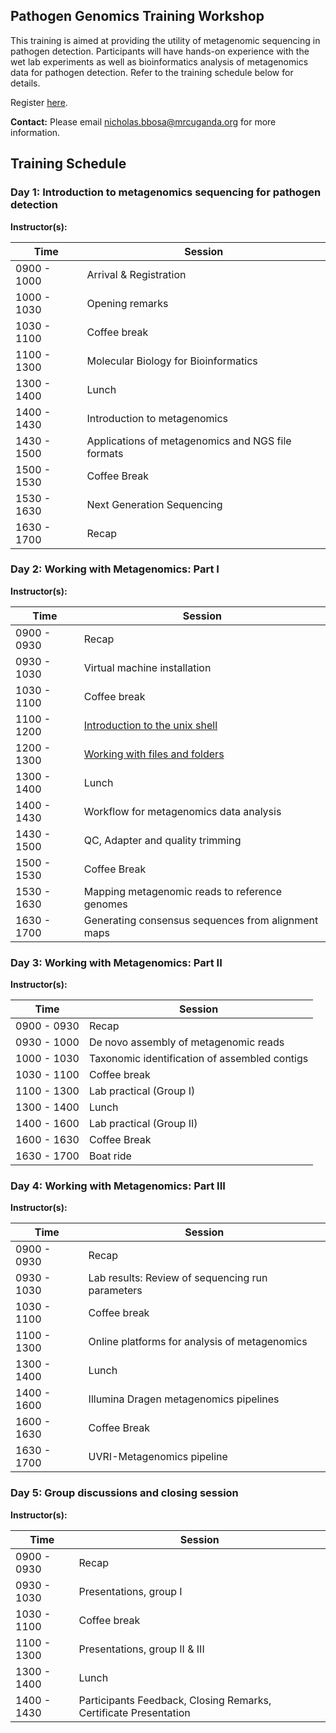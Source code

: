 ## **Pathogen Genomics Training Workshop**

This training is aimed at providing the utility of metagenomic sequencing in pathogen detection. 
Participants will have hands-on experience with the wet lab experiments as well as bioinformatics analysis of metagenomics data for pathogen detection. Refer to the training schedule below for details. 

Register [here](https://docs.google.com/forms/d/1x4La0OaNaTgOCK6cj2FXeNSSdEa5-HAy6LmtiWyTXAA/edit).

**Contact:** Please email [nicholas.bbosa@mrcuganda.org](nicholas.bbosa@mrcuganda.org) for more information.

## **Training Schedule**

### **Day 1: Introduction to metagenomics sequencing for pathogen detection**

**Instructor(s):** 

| Time  | Session |
| ------------- | ------------- |
|0900 - 1000 |    Arrival & Registration |
|1000 - 1030 |    Opening remarks |
|1030 - 1100 |    Coffee break|
|1100 - 1300 |    Molecular Biology for Bioinformatics |
|1300 - 1400 |    Lunch |
|1400 - 1430 |    Introduction to metagenomics |
|1430 - 1500 |    Applications of metagenomics and NGS file formats|
|1500 - 1530 |    Coffee Break |
|1530 - 1630 |    Next Generation Sequencing  |
|1630 - 1700 |    Recap  |

### **Day 2: Working with Metagenomics: Part I**

**Instructor(s):** 

| Time  | Session |
| ------------- | ------------- |
|0900 - 0930 |    Recap |
|0930 - 1030 |    Virtual machine installation |
|1030 - 1100 |    Coffee break|
|1100 - 1200 |    [Introduction to the unix shell](https://cambiotraining.github.io/unix-shell/materials/01-basics/01-unix_overview.html) |
|1200 - 1300 |    [Working with files and folders](https://cambiotraining.github.io/unix-shell/materials/01-basics/02-files_directories.html) |
|1300 - 1400 |    Lunch |
|1400 - 1430 |    Workflow for metagenomics data analysis |
|1430 - 1500 |    QC, Adapter and quality trimming |
|1500 - 1530 |    Coffee Break |
|1530 - 1630 |    Mapping metagenomic reads to reference genomes |
|1630 - 1700 |    Generating consensus sequences from alignment maps  |


### **Day 3: Working with Metagenomics: Part II**

**Instructor(s):** 

| Time  | Session |
| ------------- | ------------- |
|0900 - 0930 |    Recap |
|0930 - 1000 |    De novo assembly of metagenomic reads |
|1000 - 1030 |    Taxonomic identification of assembled contigs |
|1030 - 1100 |    Coffee break|
|1100 - 1300 |    Lab practical (Group I)|
|1300 - 1400 |    Lunch |
|1400 - 1600 |    Lab practical (Group II) |
|1600 - 1630 |    Coffee Break |
|1630 - 1700 |    Boat ride  |

### **Day 4: Working with Metagenomics: Part III**

**Instructor(s):** 

| Time  | Session |
| ------------- | ------------- |
|0900 - 0930 |    Recap |
|0930 - 1030 |    Lab results: Review of sequencing run parameters |
|1030 - 1100 |    Coffee break|
|1100 - 1300 |    Online platforms for analysis of metagenomics |
|1300 - 1400 |    Lunch |
|1400 - 1600 |    Illumina Dragen metagenomics pipelines |
|1600 - 1630 |    Coffee Break |
|1630 - 1700 |    UVRI-Metagenomics pipeline  |

### **Day 5: Group discussions and closing session**

**Instructor(s):** 

| Time  | Session |
| ------------- | ------------- |
|0900 - 0930 |    Recap |
|0930 - 1030 |    Presentations, group I |
|1030 - 1100 |    Coffee break|
|1100 - 1300 |    Presentations, group II & III |
|1300 - 1400 |    Lunch |
|1400 - 1430 |    Participants Feedback, Closing Remarks, Certificate Presentation |
